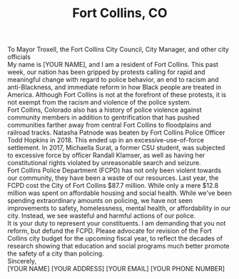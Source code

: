 ---
title: Fort Collins, CO
permalink: "/fortcollins"
name: Letter to Mayor, City Manager, and City Council
city: Fort Collins
state: CO
layout: email
recipients:
- wtroxell@fcgov.com
- kstephens@fcgov.com
- sgutowsky@fcgov.com
- jpignataro@fcgov.com
- ksummers@fcgov.com
- rcunniff@fcgov.com
- egorgol@fcgov.com
- dkennedy@fcgov.com
- gsawyer@fcgov.com
- datteberry@fcgov.com
- business@fcgov.com
subject: Fort Collins Resident for Defunding of FCPD
body: |-
    To Mayor Troxell, the Fort Collins City Council, City Manager, and other city officials

    My name is [YOUR NAME], and I am a resident of Fort Collins. This past week, our nation has been gripped by protests calling for rapid and meaningful change with regard to police behavior, an end to racism and anti-Blackness, and immediate reform in how Black people are treated in America. Although Fort Collins is not at the forefront of these protests, it is not exempt from the racism and violence of the police system.

    Fort Collins, Colorado also has a history of police violence against community members in addition to gentrification that has pushed communities farther away from central Fort Collins to floodplains and railroad tracks. Natasha Patnode was beaten by Fort Collins Police Officer Todd Hopkins in 2018. This ended up in an excessive-use-of-force settlement. In 2017, Michaella Surat, a former CSU student, was subjected to excessive force by officer Randall Klamser, as well as having her constitutional rights violated by unreasonable search and seizure.

    Fort Collins Police Department (FCPD) has not only been violent towards our community, they have been a waste of our resources. Last year, the FCPD cost the City of Fort Collins $87.7 million. While only a mere $12.8 million was spent on affordable housing and social health. While we’ve been spending extraordinary amounts on policing, we have not seen improvements to safety, homelessness, mental health, or affordability in our city. Instead, we see wasteful and harmful actions of our police.

    It is your duty to represent your constituents. I am demanding that you not reform, but defund the FCPD. Please advocate for revision of the Fort Collins city budget for the upcoming fiscal year, to reflect the decades of research showing that education and social programs much better promote the safety of a city than policing.

    Sincerely,

    [YOUR NAME]
    [YOUR ADDRESS]
    [YOUR EMAIL]
    [YOUR PHONE NUMBER]
---